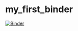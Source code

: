 # my_first_binder

[![Binder](https://mybinder.org/badge_logo.svg)](https://mybinder.org/v2/gh/fiona-grimm/my_first_binder/master)
